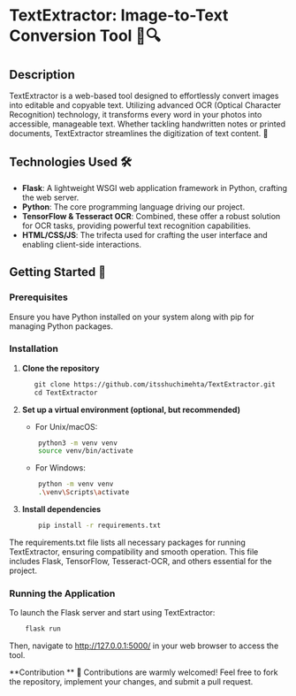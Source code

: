 # TextExtractor: Image-to-Text Conversion Tool 📝🔍

## Description
TextExtractor is a web-based tool designed to effortlessly convert images into editable and copyable text. Utilizing advanced OCR (Optical Character Recognition) technology, it transforms every word in your photos into accessible, manageable text. Whether tackling handwritten notes or printed documents, TextExtractor streamlines the digitization of text content. 🌟

## Technologies Used 🛠️
- **Flask**: A lightweight WSGI web application framework in Python, crafting the web server.
- **Python**: The core programming language driving our project.
- **TensorFlow & Tesseract OCR**: Combined, these offer a robust solution for OCR tasks, providing powerful text recognition capabilities.
- **HTML/CSS/JS**: The trifecta used for crafting the user interface and enabling client-side interactions.

## Getting Started 🚀

### Prerequisites
Ensure you have Python installed on your system along with pip for managing Python packages.

### Installation

1. **Clone the repository**

    ```sh
       git clone https://github.com/itsshuchimehta/TextExtractor.git
       cd TextExtractor
    ```
2. **Set up a virtual environment (optional, but recommended)**

    * For Unix/macOS:
    ```sh
        python3 -m venv venv
        source venv/bin/activate
    ```
    * For Windows:
    ```sh
        python -m venv venv
        .\venv\Scripts\activate
    ```
3. **Install dependencies**
    ```sh
        pip install -r requirements.txt
    ```
The requirements.txt file lists all necessary packages for running TextExtractor, ensuring compatibility and smooth operation. This file includes Flask, TensorFlow, Tesseract-OCR, and others essential for the project.

### Running the Application
To launch the Flask server and start using TextExtractor:
```sh
    flask run
```
Then, navigate to http://127.0.0.1:5000/ in your web browser to access the tool.

**Contribution ** 🤝
Contributions are warmly welcomed! Feel free to fork the repository, implement your changes, and submit a pull request.
